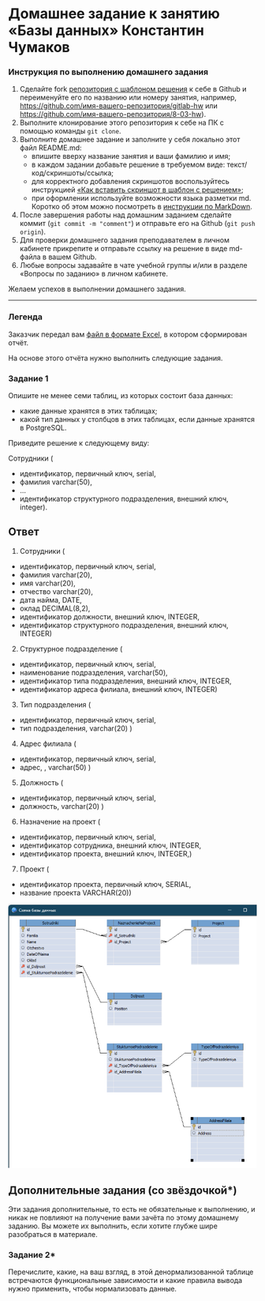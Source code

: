 # Домашнее задание к занятию «Базы данных» Константин Чумаков

### Инструкция по выполнению домашнего задания

1. Сделайте fork [репозитория c шаблоном решения](https://github.com/netology-code/sys-pattern-homework) к себе в Github и переименуйте его по названию или номеру занятия, например, https://github.com/имя-вашего-репозитория/gitlab-hw или https://github.com/имя-вашего-репозитория/8-03-hw).
2. Выполните клонирование этого репозитория к себе на ПК с помощью команды `git clone`.
3. Выполните домашнее задание и заполните у себя локально этот файл README.md:
   - впишите вверху название занятия и ваши фамилию и имя;
   - в каждом задании добавьте решение в требуемом виде: текст/код/скриншоты/ссылка;
   - для корректного добавления скриншотов воспользуйтесь инструкцией [«Как вставить скриншот в шаблон с решением»](https://github.com/netology-code/sys-pattern-homework/blob/main/screen-instruction.md);
   - при оформлении используйте возможности языка разметки md. Коротко об этом можно посмотреть в [инструкции по MarkDown](https://github.com/netology-code/sys-pattern-homework/blob/main/md-instruction.md).
4. После завершения работы над домашним заданием сделайте коммит (`git commit -m "comment"`) и отправьте его на Github (`git push origin`).
5. Для проверки домашнего задания преподавателем в личном кабинете прикрепите и отправьте ссылку на решение в виде md-файла в вашем Github.
6. Любые вопросы задавайте в чате учебной группы и/или в разделе «Вопросы по заданию» в личном кабинете.

Желаем успехов в выполнении домашнего задания.

---
### Легенда

Заказчик передал вам [файл в формате Excel](https://github.com/netology-code/sdb-homeworks/blob/main/resources/hw-12-1.xlsx), в котором сформирован отчёт. 

На основе этого отчёта нужно выполнить следующие задания.

### Задание 1

Опишите не менее семи таблиц, из которых состоит база данных:

- какие данные хранятся в этих таблицах;
- какой тип данных у столбцов в этих таблицах, если данные хранятся в PostgreSQL.

Приведите решение к следующему виду:

Сотрудники (

- идентификатор, первичный ключ, serial,
- фамилия varchar(50),
- ...
- идентификатор структурного подразделения, внешний ключ, integer).

## Ответ

1. Сотрудники (  

- идентификатор, первичный ключ, serial,  
- фамилия varchar(20),  
- имя varchar(20),  
- отчество varchar(20),  
- дата найма, DATE,  
- оклад DECIMAL(8,2),  
- идентификатор должности, внешний ключ, INTEGER,  
- идентификатор структурного подразделения, внешний ключ, INTEGER)  

2. Структурное подразделение (  
- идентификатор, первичный ключ, serial,  
- наименование подразделения, varchar(50),  
- идентификатор типа подразделения, внешний ключ, INTEGER,  
- идентификатор адреса филиала, внешний ключ, INTEGER)   


3. Тип подразделения (  
- идентификатор, первичный ключ, serial,  
- тип подразделения, varchar(20) )

4. Адрес филиала (
- идентификатор, первичный ключ, serial,
- адрес, , varchar(50) )

5. Должность (
- идентификатор, первичный ключ, serial,
- должность, varchar(20) )

6. Назначение на проект (
- идентификатор, первичный ключ, serial,
- идентификатор сотрудника, внешний ключ, INTEGER,
- идентификатор проекта, внешний ключ, INTEGER,)

7. Проект (
- идентификатор проекта, первичный ключ, SERIAL,  
- название проекта VARCHAR(20))

![alt text](https://github.com/BudyGun/databases/blob/main/img/bd.png)




## Дополнительные задания (со звёздочкой*)
Эти задания дополнительные, то есть не обязательные к выполнению, и никак не повлияют на получение вами зачёта по этому домашнему заданию. Вы можете их выполнить, если хотите глубже шире разобраться в материале.


### Задание 2*

Перечислите, какие, на ваш взгляд, в этой денормализованной таблице встречаются функциональные зависимости и какие правила вывода нужно применить, чтобы нормализовать данные.
